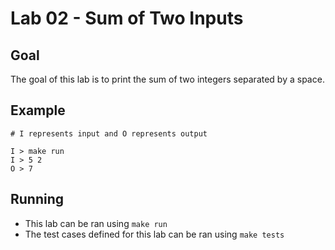 # Lab 02 - Sum of Two Inputs

## Goal

The goal of this lab is to print the sum of two integers separated by a space.

## Example

```
# I represents input and O represents output

I > make run
I > 5 2
O > 7
```

## Running

- This lab can be ran using `make run`
- The test cases defined for this lab can be ran using `make tests`